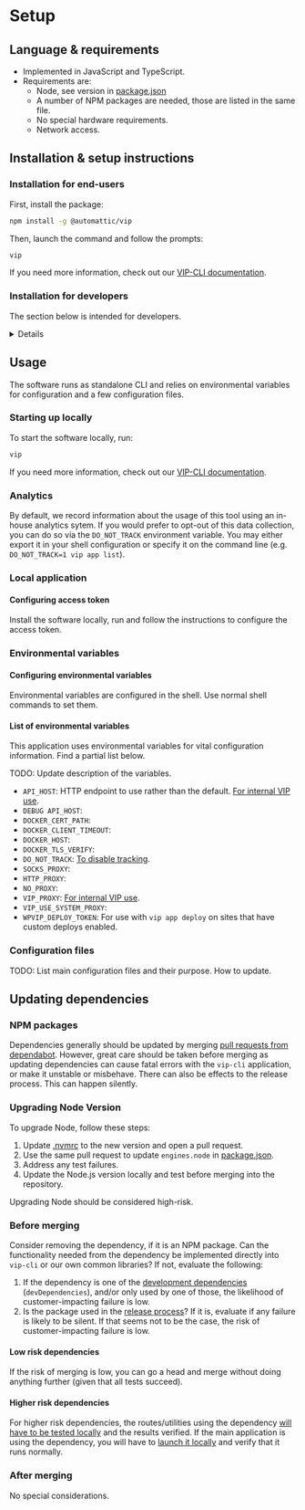 # Setup

## Language & requirements

- Implemented in JavaScript and TypeScript.
- Requirements are:
  - Node, see version in [package.json](https://github.com/Automattic/vip-cli/blob/trunk/package.json)
  - A number of NPM packages are needed, those are listed in the same file.
  - No special hardware requirements.
  - Network access.

## Installation & setup instructions

### Installation for end-users

First, install the package:

```bash
npm install -g @automattic/vip
```

Then, launch the command and follow the prompts:

```bash
vip
```

If you need more information, check out our [VIP-CLI documentation](https://docs.wpvip.com/technical-references/vip-cli/).

### Installation for developers

The section below is intended for developers.

<summary><details>

#### Version manager

We recommend to use a version manager like [nvm](https://github.com/nvm-sh/nvm) or [nodenv](https://github.com/nodenv/nodenv) to automatically configure the version of Node required by this software package. The [.nvmrc](https://github.com/Automattic/vip-cli/blob/trunk/.nvmrc) file gives these tools the necessary hints for what version to use.

#### Install and setup of API

This software relies on an [API offered by WPVIP](ARCHITECTURE.md#communicating-with-wpvip-api). You may need to have a local instance of that set up for [local testing](TESTING.md#local-testing). Follow internal instructions to set it up locally.

#### Fetching & installing

This will fetch the package and install all dependencies:

```bash
git clone git@github.com:Automattic/vip-cli.git && \
cd vip-cli && npm install
```

#### Building

This will build all TypeScript files so they can be executed:

```bash
cd vip-cli && \
npm run build
```

</details></summary>

## Usage

The software runs as standalone CLI and relies on environmental variables for configuration and a few configuration files.

### Starting up locally

To start the software locally, run:

```bash
vip
```

If you need more information, check out our [VIP-CLI documentation](https://docs.wpvip.com/technical-references/vip-cli/).

### Analytics

By default, we record information about the usage of this tool using an in-house analytics sytem. If you would prefer to opt-out of this data collection, you can do so via the `DO_NOT_TRACK` environment variable. You may either export it in your shell configuration or specify it on the command line (e.g. `DO_NOT_TRACK=1 vip app list`).

### Local application

#### Configuring access token

Install the software locally, run and follow the instructions to configure the access token.

### Environmental variables

#### Configuring environmental variables

Environmental variables are configured in the shell. Use normal shell commands to set them.

#### List of environmental variables

This application uses environmental variables for vital configuration information. Find a partial list below.

TODO: Update description of the variables.

- `API_HOST`: HTTP endpoint to use rather than the default. [For internal VIP use](TESTING.md#local-testing).
- `DEBUG API_HOST`:
- `DOCKER_CERT_PATH`:
- `DOCKER_CLIENT_TIMEOUT`:
- `DOCKER_HOST`:
- `DOCKER_TLS_VERIFY`:
- `DO_NOT_TRACK`: [To disable tracking](SETUP.md#analytics).
- `SOCKS_PROXY`:
- `HTTP_PROXY`:
- `NO_PROXY`:
- `VIP_PROXY`: [For internal VIP use](TESTING.md#local-testing).
- `VIP_USE_SYSTEM_PROXY`:
- `WPVIP_DEPLOY_TOKEN`: For use with `vip app deploy` on sites that have custom deploys enabled.

### Configuration files

TODO: List main configuration files and their purpose. How to update.

## Updating dependencies

### NPM packages

Dependencies generally should be updated by merging [pull requests from dependabot](https://github.com/Automattic/vip-cli/pulls/app%2Fdependabot). However, great care should be taken before merging as updating dependencies can cause fatal errors with the `vip-cli` application, or make it unstable or misbehave. There can also be effects to the release process. This can happen silently.

### Upgrading Node Version

To upgrade Node, follow these steps:

1. Update [.nvmrc](https://github.com/Automattic/vip-cli/blob/trunk/.nvmrc) to the new version and open a pull request.
1. Use the same pull request to update `engines.node` in [package.json](https://github.com/Automattic/vip-cli/blob/trunk/package.json).
1. Address any test failures.
1. Update the Node.js version locally and test before merging into the repository.

Upgrading Node should be considered high-risk.

### Before merging

Consider removing the dependency, if it is an NPM package. Can the functionality needed from the dependency be implemented directly into `vip-cli` or our own common libraries? If not, evaluate the following:

1. If the dependency is one of the [development dependencies](https://github.com/Automattic/vip-cli/blob/trunk/package.json) (`devDependencies`), and/or only used by one of those, the likelihood of customer-impacting failure is low.
1. Is the package used in the [release process](RELEASING.md#releasing-a-new-version)? If it is, evaluate if any failure is likely to be silent. If that seems not to be the case, the risk of customer-impacting failure is low.

#### Low risk dependencies

If the risk of merging is low, you can go a head and merge without doing anything further (given that all tests succeed).

#### Higher risk dependencies

For higher risk dependencies, the routes/utilities using the dependency [will have to be tested locally](TESTING.md) and the results verified. If the main application is using the dependency, you will have to [launch it locally](SETUP.md#starting-up-locally) and verify that it runs normally.

### After merging

No special considerations.
